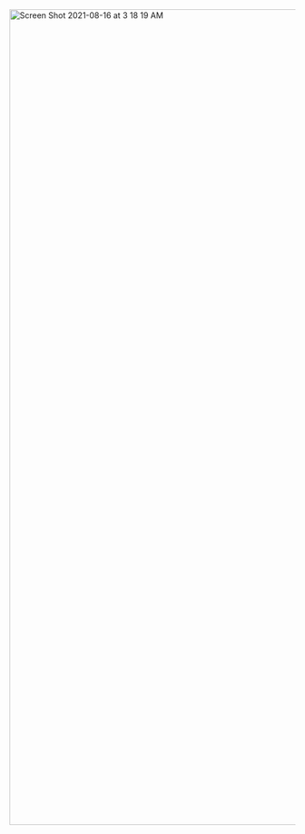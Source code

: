 <img width="1438" alt="Screen Shot 2021-08-16 at 3 18 19 AM" src="https://user-images.githubusercontent.com/41391604/129533274-7c335d9e-a60e-4b34-b70a-d2963507e092.png">
